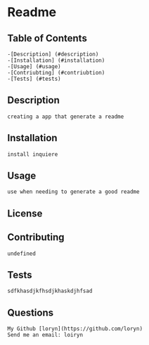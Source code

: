  
 # Readme

## Table of Contents
    -[Description] (#description)
    -[Installation] (#installation)
    -[Usage] (#usage)
    -[Contriubting] (#contriubtion)
    -[Tests] (#tests)
    

 ## Description
    creating a app that generate a readme

  ## Installation 
    install inquiere


 ## Usage 
    use when needing to generate a good readme

## License


 ## Contributing
    undefined

## Tests 
    sdfkhasdjkfhsdjkhaskdjhfsad


 ## Questions
    My Github [loryn](https://github.com/loryn)
    Send me an email: loiryn
    
    
    
    
    
    
    
